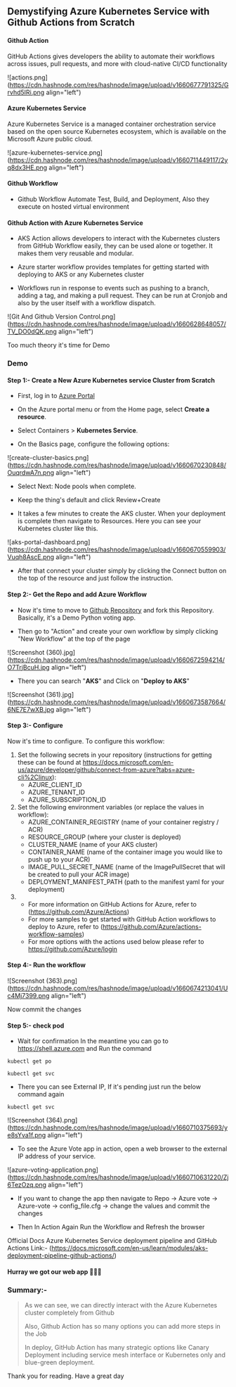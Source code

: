 ## Demystifying Azure Kubernetes Service with Github Actions from Scratch

#### **Github Action**
GitHub Actions gives developers the ability to automate their workflows across issues, pull
requests, and more with cloud-native CI/CD functionality

![actions.png](https://cdn.hashnode.com/res/hashnode/image/upload/v1660677791325/Grvhd5IRi.png align="left")

#### Azure Kubernetes Service
Azure Kubernetes Service is a managed container orchestration service based on the open source Kubernetes ecosystem, which is available on the Microsoft Azure public cloud.

![azure-kubernetes-service.png](https://cdn.hashnode.com/res/hashnode/image/upload/v1660711449117/2yq8dx3HE.png align="left")

#### **Github Workflow**

- Github Workflow Automate Test, Build, and Deployment, Also they execute on hosted virtual environment 

#### Github Action with Azure Kubernetes Service

- AKS Action allows developers to interact with the Kubernetes clusters from GitHub Workflow easily, they can be used alone or together. It makes them very reusable and modular.

- Azure starter workflow provides templates for getting started with deploying to AKS or any Kubernetes cluster

- Workflows run in response to events such as pushing to a branch, adding a tag, and making a pull request. They can be run at Cronjob and also by the user itself with a workflow dispatch. 

 ![Git And Github Version Control.png](https://cdn.hashnode.com/res/hashnode/image/upload/v1660628648057/TV_DO0dQK.png align="left")

Too much theory it's time for Demo

### Demo

#### Step 1:- Create a New Azure Kubernetes service Cluster from Scratch 

- First, log in to [Azure Portal](https://portal.azure.com/#home)

- On the Azure portal menu or from the Home page, select **Create a resource**.

- Select Containers > **Kubernetes Service**.

- On the Basics page, configure the following options:

![create-cluster-basics.png](https://cdn.hashnode.com/res/hashnode/image/upload/v1660670230848/OuqrdwA7n.png align="left")

- Select Next: Node pools when complete.

- Keep the thing's default and click Review+Create

- It takes a few minutes to create the AKS cluster. When your deployment is complete then navigate to Resources. Here you can see your Kubernetes cluster like this.

![aks-portal-dashboard.png](https://cdn.hashnode.com/res/hashnode/image/upload/v1660670559903/Vuqh8AscE.png align="left")

- After that connect your cluster simply by clicking the Connect button on the top of the resource and just follow the instruction.

#### Step 2:- Get the Repo and add Azure Workflow 

- Now it's time to move to [Github Repository](https://github.com/Aditya-Narayan-Nayak/AKS-GitHub-Actions-Demo) and fork this Repository. Basically, it's a Demo Python voting app.

- Then go to "Action" and create your own workflow by simply clicking "New Workflow" at the top of the page

![Screenshot (360).jpg](https://cdn.hashnode.com/res/hashnode/image/upload/v1660672594214/O7TrjBcuH.jpg align="left")
- There you can search "**AKS**" and Click on "**Deploy to AKS**"


![Screenshot (361).jpg](https://cdn.hashnode.com/res/hashnode/image/upload/v1660673587664/6NE7E7wXB.jpg align="left")

#### Step 3:- Configure
Now it's time to configure. To configure this workflow:

1. Set the following secrets in your repository (instructions for getting these can be found at https://docs.microsoft.com/en-us/azure/developer/github/connect-from-azure?tabs=azure-cli%2Clinux):
    - AZURE_CLIENT_ID
    - AZURE_TENANT_ID
    - AZURE_SUBSCRIPTION_ID
2. Set the following environment variables (or replace the values in workflow):
    - AZURE_CONTAINER_REGISTRY (name of your container registry / ACR)
    - RESOURCE_GROUP (where your cluster is deployed)
    - CLUSTER_NAME (name of your AKS cluster)
    - CONTAINER_NAME (name of the container image you would like to push up to your ACR)
    - IMAGE_PULL_SECRET_NAME (name of the ImagePullSecret that will be created to pull your ACR image)
    - DEPLOYMENT_MANIFEST_PATH (path to the manifest yaml for your deployment) 
3. 
    - For more information on GitHub Actions for Azure, refer to (https://github.com/Azure/Actions)
    - For more samples to get started with GitHub Action workflows to deploy to Azure, refer to 
       (https://github.com/Azure/actions-workflow-samples)
    - For more options with the actions used below please refer to https://github.com/Azure/login

#### Step 4:- Run the workflow

![Screenshot (363).png](https://cdn.hashnode.com/res/hashnode/image/upload/v1660674213041/Uc4Mj7399.png align="left")

Now commit the changes

#### Step 5:- check pod  
- Wait for confirmation In the meantime you can go to https://shell.azure.com and Run the command 
```
kubectl get po
``` 
```
kubectl get svc
``` 
- There you can see External IP, If it's pending just run the below command again 
```
kubectl get svc
```

![Screenshot (364).png](https://cdn.hashnode.com/res/hashnode/image/upload/v1660710375693/ye8sYva1f.png align="left")

- To see the Azure Vote app in action, open a web browser to the external IP address of your service.

![azure-voting-application.png](https://cdn.hashnode.com/res/hashnode/image/upload/v1660710631220/Zj6TezOzq.png align="left")

- If you want to change the app then navigate to Repo -> Azure vote -> Azure-vote -> config_file.cfg -> change the values and commit the changes

- Then In Action Again Run the Workflow and Refresh the browser 

Official Docs Azure Kubernetes Service deployment pipeline and GitHub Actions Link:- (https://docs.microsoft.com/en-us/learn/modules/aks-deployment-pipeline-github-actions/)

#### Hurray we got our web app 🎉🎉🥂

### Summary:-
> As we can see, we can directly interact with the Azure Kubernetes cluster completely from Github
> 
> Also, Github Action has so many options you can add more steps in the Job 
> 
> In deploy, GitHub Action has many strategic options like Canary Deployment including service mesh interface or Kubernetes only and blue-green deployment.

Thank you for reading. Have a great day 



